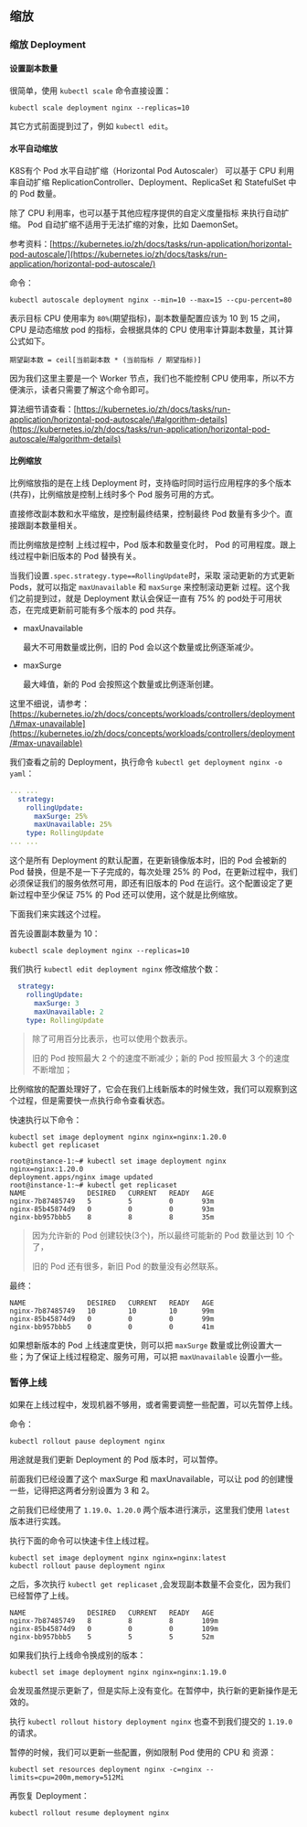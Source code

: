 

## 缩放

### 缩放 Deployment

#### 设置副本数量

很简单，使用 `kubectl scale` 命令直接设置：

```text
kubectl scale deployment nginx --replicas=10
```

其它方式前面提到过了，例如 `kubectl edit`。

#### 水平自动缩放

K8S有个 Pod 水平自动扩缩（Horizontal Pod Autoscaler） 可以基于 CPU 利用率自动扩缩 ReplicationController、Deployment、ReplicaSet 和 StatefulSet 中的 Pod 数量。

除了 CPU 利用率，也可以基于其他应程序提供的自定义度量指标 来执行自动扩缩。 Pod 自动扩缩不适用于无法扩缩的对象，比如 DaemonSet。

参考资料：[https://kubernetes.io/zh/docs/tasks/run-application/horizontal-pod-autoscale/](https://kubernetes.io/zh/docs/tasks/run-application/horizontal-pod-autoscale/)

命令：

```text
kubectl autoscale deployment nginx --min=10 --max=15 --cpu-percent=80
```

表示目标 CPU 使用率为 `80%`\(期望指标\)，副本数量配置应该为 10 到 15 之间，CPU 是动态缩放 pod 的指标，会根据具体的 CPU 使用率计算副本数量，其计算公式如下。

```text
期望副本数 = ceil[当前副本数 * (当前指标 / 期望指标)]
```

因为我们这里主要是一个 Worker 节点，我们也不能控制 CPU 使用率，所以不方便演示，读者只需要了解这个命令即可。

算法细节请查看：[https://kubernetes.io/zh/docs/tasks/run-application/horizontal-pod-autoscale/\#algorithm-details](https://kubernetes.io/zh/docs/tasks/run-application/horizontal-pod-autoscale/#algorithm-details)

#### 比例缩放

比例缩放指的是在上线 Deployment 时，支持临时同时运行应用程序的多个版本\(共存\)，比例缩放是控制上线时多个 Pod 服务可用的方式。

直接修改副本数和水平缩放，是控制最终结果，控制最终 Pod 数量有多少个。直接跟副本数量相关。

而比例缩放是控制 上线过程中，Pod 版本和数量变化时， Pod 的可用程度。跟上线过程中新旧版本的 Pod 替换有关。

当我们设置`.spec.strategy.type==RollingUpdate`时，采取 滚动更新的方式更新 Pods，就可以指定 `maxUnavailable` 和 `maxSurge` 来控制滚动更新 过程。这个我们之前提到过，就是 Deployment 默认会保证一直有 75% 的 pod处于可用状态，在完成更新前可能有多个版本的 pod 共存。

* maxUnavailable

  最大不可用数量或比例，旧的 Pod 会以这个数量或比例逐渐减少。

* maxSurge

  最大峰值，新的 Pod 会按照这个数量或比例逐渐创建。

这里不细说，请参考：[https://kubernetes.io/zh/docs/concepts/workloads/controllers/deployment/\#max-unavailable](https://kubernetes.io/zh/docs/concepts/workloads/controllers/deployment/#max-unavailable)

我们查看之前的 Deployment，执行命令 `kubectl get deployment nginx -o yaml`：

```yaml
... ...
  strategy:
    rollingUpdate:
      maxSurge: 25%
      maxUnavailable: 25%
    type: RollingUpdate
... ...
```

这个是所有 Deployment 的默认配置，在更新镜像版本时，旧的 Pod 会被新的 Pod 替换，但是不是一下子完成的，每次处理 25% 的 Pod，在更新过程中，我们必须保证我们的服务依然可用，即还有旧版本的 Pod 在运行。这个配置设定了更新过程中至少保证 75% 的 Pod 还可以使用，这个就是比例缩放。

下面我们来实践这个过程。

首先设置副本数量为 10：

```text
kubectl scale deployment nginx --replicas=10
```

我们执行 `kubectl edit deployment nginx` 修改缩放个数：

```yaml
  strategy:
    rollingUpdate:
      maxSurge: 3
      maxUnavailable: 2
    type: RollingUpdate
```

> 除了可用百分比表示，也可以使用个数表示。
>
> 旧的 Pod 按照最大 2 个的速度不断减少；新的 Pod 按照最大 3 个的速度不断增加；

比例缩放的配置处理好了，它会在我们上线新版本的时候生效，我们可以观察到这个过程，但是需要快一点执行命令查看状态。

快速执行以下命令：

```text
kubectl set image deployment nginx nginx=nginx:1.20.0
kubectl get replicaset
```

```text
root@instance-1:~# kubectl set image deployment nginx nginx=nginx:1.20.0
deployment.apps/nginx image updated
root@instance-1:~# kubectl get replicaset
NAME               DESIRED   CURRENT   READY   AGE
nginx-7b87485749   5         5         0       93m
nginx-85b45874d9   0         0         0       93m
nginx-bb957bbb5    8         8         8       35m
```

> 因为允许新的 Pod 创建较快\(3个\)，所以最终可能新的 Pod 数量达到 10 个了，
>
> 旧的 Pod 还有很多，新旧 Pod 的数量没有必然联系。

最终：

```text
NAME               DESIRED   CURRENT   READY   AGE
nginx-7b87485749   10        10        10      99m
nginx-85b45874d9   0         0         0       99m
nginx-bb957bbb5    0         0         0       41m
```

如果想新版本的 Pod 上线速度更快，则可以把 `maxSurge` 数量或比例设置大一些；为了保证上线过程稳定、服务可用，可以把 `maxUnavailable` 设置小一些。

### 暂停上线

如果在上线过程中，发现机器不够用，或者需要调整一些配置，可以先暂停上线。

命令：

```text
kubectl rollout pause deployment nginx
```

用途就是我们更新 Deployment 的 Pod 版本时，可以暂停。

前面我们已经设置了这个 maxSurge 和 maxUnavailable，可以让 pod 的创建慢一些，记得把这两者分别设置为 3 和 2。

之前我们已经使用了 `1.19.0`、`1.20.0` 两个版本进行演示，这里我们使用 `latest` 版本进行实践。

执行下面的命令可以快速卡住上线过程。

```text
kubectl set image deployment nginx nginx=nginx:latest
kubectl rollout pause deployment nginx
```

之后，多次执行 `kubectl get replicaset` ,会发现副本数量不会变化，因为我们已经暂停了上线。

```text
NAME               DESIRED   CURRENT   READY   AGE
nginx-7b87485749   8         8         8       109m
nginx-85b45874d9   0         0         0       109m
nginx-bb957bbb5    5         5         5       52m
```

如果我们执行上线命令换成别的版本：

```text
kubectl set image deployment nginx nginx=nginx:1.19.0
```

会发现虽然提示更新了，但是实际上没有变化。在暂停中，执行新的更新操作是无效的。

执行 `kubectl rollout history deployment nginx` 也查不到我们提交的 `1.19.0` 的请求。

暂停的时候，我们可以更新一些配置，例如限制 Pod 使用的 CPU 和 资源：

```text
kubectl set resources deployment nginx -c=nginx --limits=cpu=200m,memory=512Mi
```

再恢复 Deployment：

```text
kubectl rollout resume deployment nginx
```

